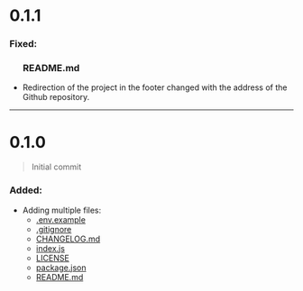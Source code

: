 <h1>0.1.1</h1>
<h3>Fixed:</h3>
<ul>
    <h3>README.md</h3>
    <li>Redirection of the project in the footer changed with the address of the Github repository.</li>
</ul>

<hr>

<h1>0.1.0</h1>
<blockquote>
    <p>Initial commit</p>
</blockquote>
<h3>Added:</h3>
<ul>
    <li>Adding multiple files:
        <ul>
            <li>
                <a href="./.env.example">.env.example</a>
            </li>
            <li>
                <a href="./.gitignore">.gitignore</a>
            </li>
            <li>
                <a href="./CHANGELOG.md">CHANGELOG.md</a>
            </li>
            <li>
                <a href="./index.js">index.js</a>
            </li>
            <li>
                <a href="./LICENSE">LICENSE</a>
            </li>
            <li>
                <a href="./package.json">package.json</a>
            </li>
            <li>
                <a href="./README.md">README.md</a>
            </li>
        </ul>
    </li>
</ul>